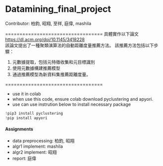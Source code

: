 # Datamining_final_project
Contributor: 柏鈞, 昭翔, 至祥, 庭偉, mashila </br>

==================================
具體實作以下論文</br>
https://dl.acm.org/doi/10.1145/3418228 </br>
該論文提出了一種聚類演算法的自動距離度量推薦方法。
該推薦方法包括以下步驟：
1. 元數據提取，包括元特徵收集和元目標識別
2. 使用元數據構建推薦模型
3. 通過推薦模型為新資料集推薦距離度量。


==================================
- use it in colab
- when use this code, ensure colab download pyclustering and apyori.
- use can use instrution below to install necessary package
```python = 0
!pip3 install pyclustering
!pip install apyori
```

#### Assignments
- data preprocessing: 柏鈞, 昭翔
- algr1 implement: mashila
- algr2 implement: 昭翔
- report: 庭偉

